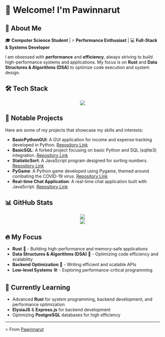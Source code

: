 # 👋 Welcome! I'm Pawinnarut

## 🚀 About Me
🎓 **Computer Science Student** | ⚡ **Performance Enthusiast** | 💻 **Full-Stack & Systems Developer**  

I am obsessed with **performance** and **efficiency**, always striving to build high-performance systems and applications. My focus is on **Rust** and **Data Structures & Algorithms (DSA)** to optimize code execution and system design.  

## 🛠️ Tech Stack
<p align="center">
  <a href="https://skillicons.dev">
    <img src="https://skillicons.dev/icons?i=git,html,css,js,ts,express,mongodb,react,nextjs,bun,prisma,unity,godot,python,rust" />
  </a>
</p>

## 📂 Notable Projects
Here are some of my projects that showcase my skills and interests:

- **BasicPythonGUI**: A GUI application for income and expense tracking developed in Python. [Repository Link](https://github.com/CaptainPMP/BasicPythonGUI)
- **BasicSQL**: A forked project focusing on basic Python and SQL (sqlite3) integration. [Repository Link](https://github.com/CaptainPMP/BasicSQL)
- **StatisticSort**: A JavaScript program designed for sorting numbers. [Repository Link](https://github.com/CaptainPMP/statisticSort)
- **PyGame**: A Python game developed using Pygame, themed around combating the COVID-19 virus. [Repository Link](https://github.com/CaptainPMP/PyGame)
- **Real-time Chat Application**: A real-time chat application built with JavaScript. [Repository Link](https://github.com/CaptainPMP/Real-time-chat-Application)

## 📊 GitHub Stats
<p align="center">
  <img src="https://github-readme-stats.vercel.app/api?username=CaptainPMP&show_icons=true&theme=tokyonight" />
  <br />
  <img src="https://github-readme-streak-stats.herokuapp.com/?user=CaptainPMP&theme=tokyonight" />
</p>

## 🔥 My Focus
- **Rust** 🦀 - Building high-performance and memory-safe applications  
- **Data Structures & Algorithms (DSA)** 🧠 - Optimizing code efficiency and scalability  
- **Backend Optimization** 🚀 - Writing efficient and scalable APIs  
- **Low-level Systems** 🛠️ - Exploring performance-critical programming  

## 🌱 Currently Learning
- Advanced **Rust** for system programming, backend development, and performance optimization  
- **ElysiaJS** & **Express.js** for backend development  
- Optimizing **PostgreSQL** databases for high efficiency  

---

⭐️ From [Pawinnarut](https://github.com/CaptainPMP)
